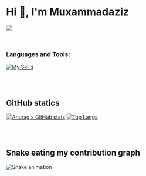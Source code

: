 # Hi 👋, I'm Muxammadaziz

![](https://komarev.com/ghpvc/?username=Muxammadaziz04)

<br />

### Languages and Tools:

[![My Skills](https://skillicons.dev/icons?i=html,css,sass,bootstrap,js,git,github,react,next,redux,materialui,nodejs,express,postgres,heroku,vercel,netlify,vscode&perline=20)](https://skillicons.dev)


<br />
<br />


## GitHub statics
[![Anurag's GitHub stats](https://github-readme-stats.vercel.app/api?username=Muxammadaziz04&show_icons=true&theme=tokyonight&bg_color=#0D1117)](https://github.com/anuraghazra/github-readme-stats) [![Top Langs](https://github-readme-stats.vercel.app/api/top-langs/?username=Muxammadaziz04&theme=tokyonight)](https://github.com/Muxammadaziz04)


<br />
<br />

## Snake eating my contribution graph
![Snake animation](https://github.com/Muxammadaziz04/Muxammadaziz04/blob/output/github-contribution-grid-snake.svg)

